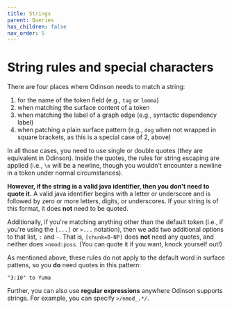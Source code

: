 ```yaml
---  
title: Strings
parent: Queries
has_children: false 
nav_order: 5
---  
```


# String rules and special characters

There are four places where Odinson needs to match a string:
1. for the name of the token field (e.g., `tag` or `lemma`)
2. when matching the surface content of a token 
3. when matching the label of a graph edge (e.g., syntactic dependency label)
4. when patching a plain surface pattern (e.g., `dog` when not wrapped in square brackets, as this is a special case of 2, above)

In all those cases, you need to use single or double quotes (they are equivalent in Odinson).  Inside the quotes, the rules for string escaping are applied (i.e., `\n` will be a newline, though you wouldn't  encounter a newline in a token under normal circumstances).  

**However, if the string is a valid java identifier, then you don't need to quote it.**  A valid java identifier begins with a letter or underscore and is followed by zero or more letters, digits, or underscores.  If your string is of this format, it does **not** need to be quoted.

Additionally, if you're matching anything other than the default token (i.e., if you're using the `[...]` or `>...` notation), then we add two additional options to that list, `:` and `-`.  That is, `[chunk=B-NP]` does **not** need any quotes, and neither does `>nmod:poss`. (You can quote it if you want, knock yourself out!)

As mentioned above, these rules do not apply to the default word in surface pattens, so you **do** need quotes in this pattern: 
    
    "3:10" to Yuma

Further, you can also use **regular expressions** anywhere Odinson supports strings.  For example, you can specify `>/nmod_.*/`.
